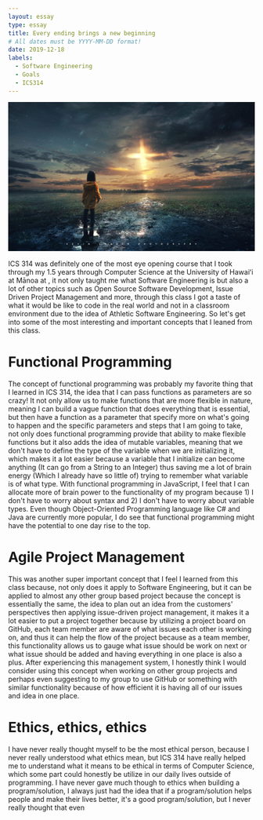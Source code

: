 ```yaml
---
layout: essay
type: essay
title: Every ending brings a new beginning
# All dates must be YYYY-MM-DD format!
date: 2019-12-18
labels:
  - Software Engineering
  - Goals
  - ICS314
---
```


<img class="ui image" src="../images/Journey.jpeg">

ICS 314 was definitely one of the most eye opening course that I took through my 1.5 years through Computer Science at the University of Hawaiʻi at Mānoa at , it not only taught me what Software Engineering is but also a lot of other topics such as Open Source Software Development, Issue Driven Project Management and more, through this class I got a taste of what it would be like to code in the real world and not in a classroom environment due to the idea of Athletic Software Engineering. So let's get into some of the most interesting and important concepts that I leaned from this class.

# Functional Programming
The concept of functional programming was probably my favorite thing that I learned in ICS 314, the idea that I can pass functions as parameters are so crazy! It not only allow us to make functions that are more flexible in nature, meaning I can build a vague function that does everything that is essential, but then have a function as a parameter that specify more on what's going to happen and the specific parameters and steps that I am going to take, not only does functional programming provide that ability to make flexible functions but it also adds the idea of mutable variables, meaning that we don't have to define the type of the variable when we are initializing it, which makes it a lot easier because a variable that I initialize can become anything (It can go from a String to an Integer) thus saving me a lot of brain energy (Which I already have so little of) trying to remember what variable is of what type. With functional programming in JavaScript, I feel that I can allocate more of brain power to the functionality of my program because 1) I don't have to worry about syntax and 2) I don't have to worry about variable types. Even though Object-Oriented Programming language like C# and Java are currently more popular, I do see that functional programming might have the potential to one day rise to the top.

# Agile Project Management
This was another super important concept that I feel I learned from this class because, not only does it apply to Software Engineering, but it can be applied to almost any other group based project because the concept is essentially the same, the idea to plan out an idea from the customers' perspectives then applying issue-driven project management, it makes it a lot easier to put a project together because by utilizing a project board on GitHub, each team member are aware of what issues each other is working on, and thus it can help the flow of the project because as a team member, this functionality allows us to gauge what issue should be work on next or what issue should be added and having everything in one place is also a plus. After experiencing this management system, I honestly think I would consider using this concept when working on other group projects and perhaps even suggesting to my group to use GitHub or something with similar functionality because of how efficient it is having all of our issues and idea in one place.

# Ethics, ethics, ethics
I have never really thought myself to be the most ethical person, because I never really understood what ethics mean, but ICS 314 have really helped me to understand what it means to be ethical in terms of Computer Science, which some part could honestly be utilize in our daily lives outside of programming. I have never gave much though to ethics when building a program/solution, I always just had the idea that if a program/solution helps people and make their lives better, it's a good program/solution, but I never really thought that even 




